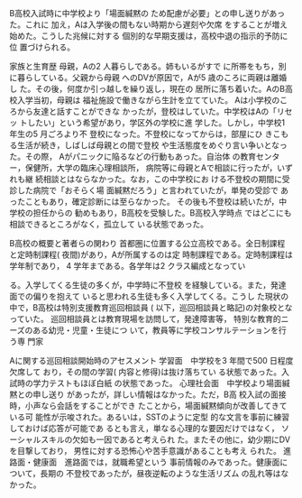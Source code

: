B高校入試時に中学校より「場面緘黙の
ため配慮が必要」との申し送りがあった。これに
加え，Aは入学後の間もない時期から遅刻や欠席
をすることが増え始めた。こうした兆候に対する
個別的な早期支援は，高校中退の指示的予防に位
置づけられる。

家族と生育歴
母親，Aの2 人暮らしである。姉もいるがすで
に所帯をもち，別に暮らしている。父親から母親
へのDVが原因で，Aが5 歳のころに両親は離婚し
た。その後，何度か引っ越しを繰り返し，現在の
居所に落ち着いた。AのB高校入学当初，母親は
福祉施設で働きながら生計を立てていた。
Aは小学校のころから友達と話すことができな
かったが，登校はしていた。中学校はAの「リセッ
トしたい」という希望があり，学区外の学校に進
学した。しかし，中学校1 年生の5 月ごろより不
登校になった。不登校になってからは，部屋にひ
きこもる生活が続き，しばしば母親との間で登校
や生活態度をめぐり言い争いとなった。その際，
Aがパニックに陥るなどの行動もあった。自治体
の教育センター，保健所，大学の臨床心理相談所，
病院等に母親とAで相談に行ったが，いずれも継
続相談とはならなかった。なお，この中学校にお
ける不登校の期間に受診した病院で「おそらく場
面緘黙だろう」と言われていたが，単発の受診で
あったこともあり，確定診断には至らなかった。
その後も不登校は続いたが，中学校の担任からの
勧めもあり，B高校を受験した。B高校入学時点
ではどこにも相談できるところがなく，孤立して
いる状態であった。

B高校の概要と著者らの関わり
首都圏に位置する公立高校である。全日制課程
と定時制課程( 夜間)があり，Aが所属するのは定
時制課程である。定時制課程は学年制であり， 4
学年まである。各学年は2 クラス編成となってい

る。入学してくる生徒の多くが，中学時に不登校
を経験している。また，発達面での偏りを抱えて
いると思われる生徒も多く入学してくる。こうし
た現状の中で，B高校は特別支援教育巡回相談員
( 以下，巡回相談員と略記)の対象校となっていた。
巡回相談員とは教育現場を訪問して，発達障害等，
特別な教育的ニーズのある幼児・児童・生徒につ
いて，教員等に学校コンサルテーションを行う専
門家

Aに関する巡回相談開始時のアセスメント
学習面　中学校を3 年間で500 日程度欠席して
おり，その間の学習( 内容と修得)は抜け落ちてい
る状態であった。入試時の学力テストもほぼ白紙
の状態であった。
心理社会面　中学校より場面緘黙との申し送り
があったが，詳しい情報はなかった。ただ，B高
校入試の面接時，小声なら会話をすることができ
たことから，場面緘黙傾向が改善してきている可
能性が示唆された。あるいは，SSTのように定型
的な文言を事前に練習しておけば応答が可能であ
るとも言え，単なる心理的な要因だけではなく，
ソーシャルスキルの欠如も一因であると考えられ
た。またその他に，幼少期にDVを目撃しており，
男性に対する恐怖心や苦手意識があることも考え
られた。
進路面・健康面　進路面では，就職希望という
事前情報のみであった。健康面について，長期の
不登校であったが，昼夜逆転のような生活リズム
の乱れ等はなかった。